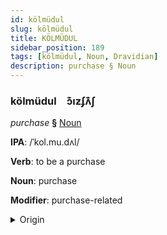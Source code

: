 ```yaml
---
id: kölmüdul
slug: kölmüdul
title: KÖLMÜDUL
sidebar_position: 189
tags: [kölmüdul, Noun, Dravidian]
description: purchase § Noun
---
```


### kölmüdul&emsp;<span kind="abugida">ɔ͊ıƶʄʌ͊ʃ</span>

*purchase* **§** [Noun](../../tags/Noun)

**IPA**: /ˈkol.mu.dʌl/

**Verb**: to be a purchase

**Noun**: purchase

**Modifier**: purchase-related

<details>
    <summary>Origin</summary>
    Tamil கொள்முதல் koḷmutal /kɔɭmʊd̪ɐl/<br/>
    <em>Dravidian Language Family</em>
</details>